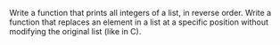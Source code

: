 Write a function that prints all integers of a list, in reverse order.
Write a function that replaces an element in a list at a specific position without modifying the original list (like in C).
